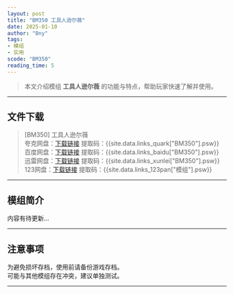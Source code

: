 ```yaml
---
layout: post
title: "BM350 工具人逊尔薇"
date: 2025-01-10
author: "Bny"
tags: 
- 模组
- 实用
scode: "BM350"
reading_time: 5
---
```


> 本文介绍模组 **工具人逊尔薇** 的功能与特点，帮助玩家快速了解并使用。

---

## 文件下载

> [BM350] 工具人逊尔薇  
夸克网盘：[下载链接]({{site.data.links_quark["BM350"].url}}) 提取码：{{site.data.links_quark["BM350"].psw}}  
百度网盘：[下载链接]({{site.data.links_baidu["BM350"].url}}) 提取码：{{site.data.links_baidu["BM350"].psw}}  
迅雷网盘：[下载链接]({{site.data.links_xunlei["BM350"].url}}) 提取码：{{site.data.links_xunlei["BM350"].psw}}  
123网盘：[下载链接]({{site.data.links_123pan["模组"].url}}) 提取码：{{site.data.links_123pan["模组"].psw}}  

---

## 模组简介

>  
内容有待更新...  

---

## 注意事项

>  
为避免损坏存档，使用前请备份游戏存档。  
可能与其他模组存在冲突，建议单独测试。  

---

